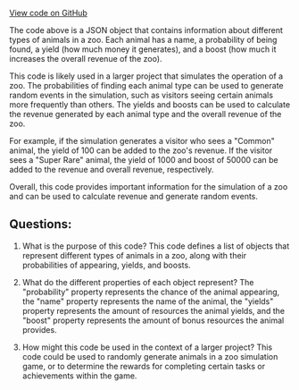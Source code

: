 [View code on GitHub](zoo-labs/zoo/blob/master/contracts/utils/rarities.json)

The code above is a JSON object that contains information about different types of animals in a zoo. Each animal has a name, a probability of being found, a yield (how much money it generates), and a boost (how much it increases the overall revenue of the zoo). 

This code is likely used in a larger project that simulates the operation of a zoo. The probabilities of finding each animal type can be used to generate random events in the simulation, such as visitors seeing certain animals more frequently than others. The yields and boosts can be used to calculate the revenue generated by each animal type and the overall revenue of the zoo. 

For example, if the simulation generates a visitor who sees a "Common" animal, the yield of 100 can be added to the zoo's revenue. If the visitor sees a "Super Rare" animal, the yield of 1000 and boost of 50000 can be added to the revenue and overall revenue, respectively. 

Overall, this code provides important information for the simulation of a zoo and can be used to calculate revenue and generate random events.
## Questions: 
 1. What is the purpose of this code?
   This code defines a list of objects that represent different types of animals in a zoo, along with their probabilities of appearing, yields, and boosts.

2. What do the different properties of each object represent?
   The "probability" property represents the chance of the animal appearing, the "name" property represents the name of the animal, the "yields" property represents the amount of resources the animal yields, and the "boost" property represents the amount of bonus resources the animal provides.

3. How might this code be used in the context of a larger project?
   This code could be used to randomly generate animals in a zoo simulation game, or to determine the rewards for completing certain tasks or achievements within the game.